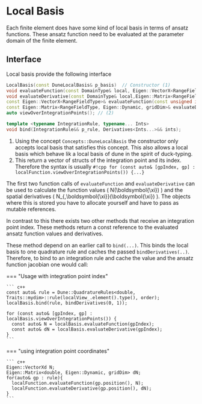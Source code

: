 # Local Basis

Each finite element does have some kind of local basis in terms of ansatz functions.
These ansatz function need to be evaluated at the parameter domain of the finite element.

## Interface
Local basis provide the following interface
```cpp
LocalBasis(const DuneLocalBasis& p_basis)  // Constructor (1)
void evaluateFunction(const DomainType& local, Eigen::VectorX<RangeFieldType>& N);
void evaluateDerivative(const DomainType& local,Eigen::Matrix<RangeFieldType, Eigen::Dynamic, gridDim>& dN);
const Eigen::VectorX<RangeFieldType>& evaluateFunction(const unsigned int& integrationPointIndex);
const Eigen::Matrix<RangeFieldType, Eigen::Dynamic, gridDim>& evaluateDerivative(const unsigned int& integrationPointIndex);
auto viewOverIntegrationPoints(); // (2)

template <typename IntegrationRule, typename... Ints>
void bind(IntegrationRule&& p_rule, Derivatives<Ints...>&& ints);
```

1. Using the concept `Concepts::DuneLocalBasis`  the constructor only accepts local basis that satisfies this concept. This also allows a local basis which behave lik a local basis of dune in the spirit of duck-typing.
2. This return a vector of structs of the integration point and its index. Therefore the syntax is usually `#!cpp for (const auto& [gpIndex, gp] : localFunction.viewOverIntegrationPoints()) {...}`

The first two function calls of `evaluateFunction`  and `evaluateDerivative` can be used to calculate the function values 
\( N(\boldsymbol{\xi}) \) and the spatial derivatives \( N_{,\boldsymbol{\xi}}(\boldsymbol{\xi}) \). The objects where this is stored you have to allocate yourself and have to pass as mutable references.

In contrast to this there exists two other methods that receive an integration point index. 
These methods return a const reference to the evaluated ansatz function values and derivatives.

These method depend on an earlier call to `bind(...)`. This binds the local basis to one quadrature rule and caches the passed `bindDerivatives(..)`.
Therefore, to bind to an integration rule and cache the value and the ansatz function jacobian one would call:

=== "Usage with integration point index"

    ``` c++
    const auto& rule = Dune::QuadratureRules<double, Traits::mydim>::rule(localView_.element().type(), order);
    localBasis.bind(rule, bindDerivatives(0, 1));

    for (const auto& [gpIndex, gp] : localBasis.viewOverIntegrationPoints()) {
      const auto& N = localBasis.evaluateFunction(gpIndex);
      const auto& dN = localBasis.evaluateDerivative(gpIndex);
    }
    ```

=== "using integration point coordinates"

    ``` c++
    Eigen::VectorXd N;
    Eigen::Matrix<double, Eigen::Dynamic, gridDim> dN;
    for(auto& gp : rule){
      localFunction.evaluateFunction(gp.position(), N); 
      localFunction.evaluateDerivative(gp.position(), dN);
    }
    ```
